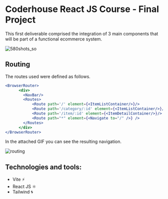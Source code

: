 # Coderhouse React JS Course - Final Project

This first deliverable comprised the integration of 3 main components that will be part of a functional ecommerce system.

![580shots_so](https://user-images.githubusercontent.com/117543842/227437480-8ca7e1ca-149b-4bc8-ade2-94059fe83d97.png)


## Routing

The routes used were defined as follows. 

```jsx
<BrowserRouter>
      <div>
        <NavBar/>
        <Routes>
            <Route path='/' element={<ItemListContainer/>}/>
            <Route path='/category/:id' element={<ItemListContainer/>}/>
            <Route path='/item/:id' element={<ItemDetailContainer/>}/>
            <Route path="*" element={<Navigate to="/" />} />
        </Routes>
      </div>
</BrowserRouter>
```
In the attached GIF you can see the resulting navigation.


![routing](https://user-images.githubusercontent.com/117543842/231364881-f89d0c59-a22a-49bf-b2cb-97fb760d29ed.gif)


## Technologies and tools:
- Vite ⚡
- React JS ⚛️
- Tailwind 🌀
